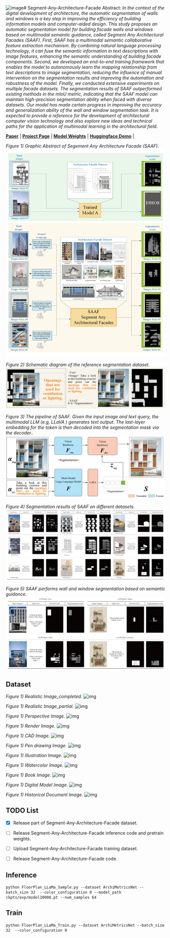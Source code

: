 ![image](https://github.com/user-attachments/assets/834c1118-44d4-4132-97eb-65ffc1df5900)# Segment-Any-Architecture-Facade
Abstract: *In the context of the digital development of architecture, the automatic segmentation of walls and windows is a key step in improving the efficiency of building information models and computer-aided design. This study proposes an automatic segmentation model for building facade walls and windows based on multimodal semantic guidance, called Segment Any Architectural Facades (SAAF). First, SAAF has a multimodal semantic collaborative feature extraction mechanism. By combining natural language processing technology, it can fuse the semantic information in text descriptions with image features, enhancing the semantic understanding of building facade components. Second, we developed an end-to-end training framework that enables the model to autonomously learn the mapping relationship from text descriptions to image segmentation, reducing the influence of manual intervention on the segmentation results and improving the automation and robustness of the model. Finally, we conducted extensive experiments on multiple facade datasets. The segmentation results of SAAF outperformed existing methods in the mIoU metric, indicating that the SAAF model can maintain high-precision segmentation ability when faced with diverse datasets. Our model has made certain progress in improving the accuracy and generalization ability of the wall and window segmentation task. It is expected to provide a reference for the development of architectural computer vision technology and also explore new ideas and technical paths for the application of multimodal learning in the architectural field.*


[**Paper**]() | [**Project Page**]() | [**Model Weights**]() | [**Huggingface Demo**]() |


*Figure 1) Graphic Abstract of Segement Any Architecture Facade (SAAF).*
![img](assets/01.png)

*Figure 2) Schematic diagram of the reference segmentation dataset.*
![img](assets/05.png)

*Figure 3) The pipeline of SAAF. Given the input image and text query, the multimodal LLM (e.g, LLaVA ) generates text output. The last-layer embedding for the <SEG> token is then decoded into the segmentation mask via the decoder..*
![img](assets/06.png)

*Figure 4) Segmentation results of SAAF on different datasets.*
![img](assets/02.png)

*Figure 5) SAAF performs wall and window segmentation based on semantic guidance.*
![img](assets/03.png)



## Dataset
*Figure 1) Realistic Image_completed.*
![img](assets/07.png)

*Figure 1) Realistic Image_partial.*
![img](assets/07.png)

*Figure 1) Perspective Image.*
![img](assets/07.png)

*Figure 1) Render Image.*
![img](assets/07.png)

*Figure 1) CAD Image.*
![img](assets/07.png)

*Figure 1) Pen drawing Image.*
![img](assets/07.png)

*Figure 1) Illustration Image.*
![img](assets/07.png)

*Figure 1) Watercolor Image.*
![img](assets/07.png)

*Figure 1) Book Image.*
![img](assets/07.png)

*Figure 1) Digital Model Image.*
![img](assets/07.png)

*Figure 1) Historical Document Image.*
![img](assets/07.png)

## TODO List

- [x] Release part of Segment-Any-Architecture-Facade dataset. 
- [ ] Release Segment-Any-Architecture-Facade inference code and pretrain weights.
- [ ] Upload Segment-Any-Architecture-Facade training dataset.
- [ ] Release Segment-Any-Architecture-Facade code.



## Inference

```
python FloorPlan_LLaMa_Sample.py --dataset ArchiMetricsNet --batch_size 32  --color_configuration 0 --model_path ckpts/exp/model10000.pt --num_samples 64
```
## Train

```
python FloorPlan_LLaMa_Train.py --dataset ArchiMetricsNet --batch_size 32  --color_configuration 0 
